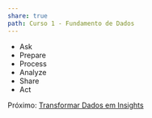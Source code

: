 ```yaml
---
share: true
path: Curso 1 - Fundamento de Dados
---
```

- Ask
- Prepare
- Process
- Analyze
- Share
- Act

Próximo: [Transformar Dados em Insights](Transformar%20Dados%20em%20Insights.md)